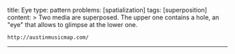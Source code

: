 title: Eye
type: pattern
problems: [spatialization]
tags: [superposition]
content: >
    Two media are superposed. The upper one contains a hole, an "eye" that allows to glimpse at the lower one.

    http://austinmusicmap.com/

---


